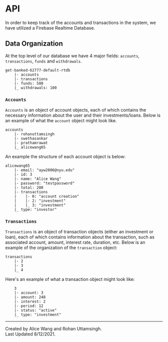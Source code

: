 # API

In order to keep track of the accounts and transactions in the system, we have utilized a Firebase Realtime Database. 

## Data Organization

At the top level of our database we have 4 major fields: `accounts`, `transactions`, `funds` and `withdrawals`.

```
get-banked-62777-default-rtdb
    |- accounts
    |- transactions
    |- funds: 500
    |_ withdrawals: 100
```

### `Accounts`

`Accounts` is an object of account objects, each of which contains the necessary information about the user and their investments/loans. Below is an example of what the `account` object might look like.

```
accounts
    |- rohanuttamsingh
    |- swethasankar
    |- prathamrawat
    |_ alicewang65
```


 An example the structure of each account object is below:

```
alicewang65
    |- email: "ayw2006@nyu.edu"
    |- id: 3
    |- name: "Alice Wang"
    |- password: "testpassword"
    |- total: 200
    |- transactions
    |    |- 0: "account creation"
    |    |- 2: "investment"
    |    |_ 3: "investment"
    |_ type: "investor"
```

### `Transactions`
`Transactions` is an object of transaction objects (either an investment or loan), each of which contains information about the transaction, such as associated account, amount, interest rate, duration, etc. Below is an example of the organization of the `transaction` object:

```
transactions
    |- 2
    |- 3
    |_ 4
```

Here's an example of what a transaction object might look like:

```
    3
    |- account: 3
    |- amount: 248
    |- interest: 2
    |- period: 12
    |- status: "active"
    |_ type: "investment"
```

***
Created by Alice Wang and Rohan Uttamsingh. <br>
Last Updated 8/12/2021.
